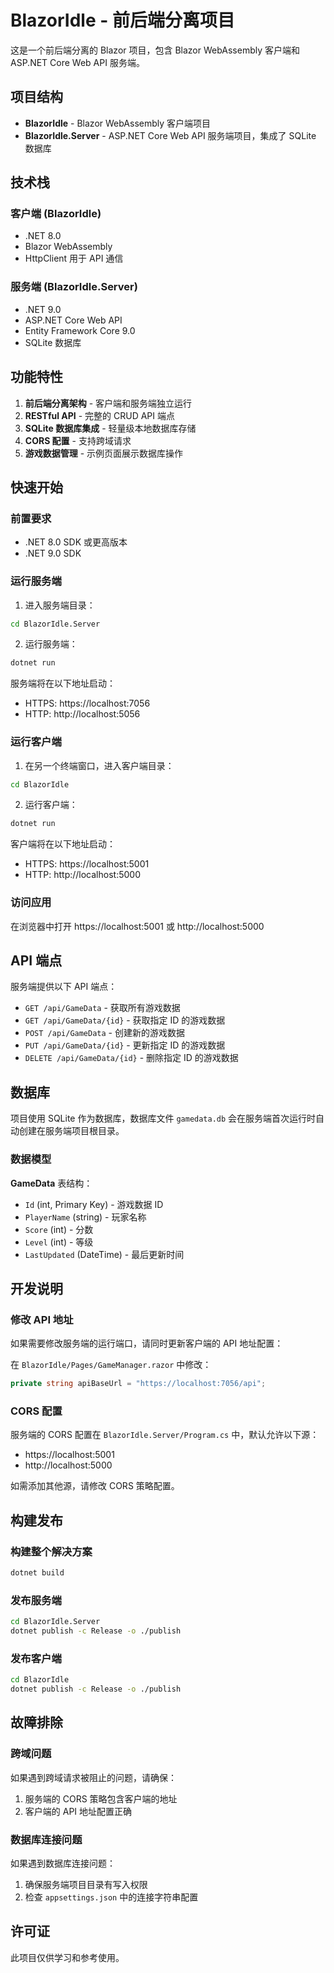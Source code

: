 # BlazorIdle - 前后端分离项目

这是一个前后端分离的 Blazor 项目，包含 Blazor WebAssembly 客户端和 ASP.NET Core Web API 服务端。

## 项目结构

- **BlazorIdle** - Blazor WebAssembly 客户端项目
- **BlazorIdle.Server** - ASP.NET Core Web API 服务端项目，集成了 SQLite 数据库

## 技术栈

### 客户端 (BlazorIdle)
- .NET 8.0
- Blazor WebAssembly
- HttpClient 用于 API 通信

### 服务端 (BlazorIdle.Server)
- .NET 9.0
- ASP.NET Core Web API
- Entity Framework Core 9.0
- SQLite 数据库

## 功能特性

1. **前后端分离架构** - 客户端和服务端独立运行
2. **RESTful API** - 完整的 CRUD API 端点
3. **SQLite 数据库集成** - 轻量级本地数据库存储
4. **CORS 配置** - 支持跨域请求
5. **游戏数据管理** - 示例页面展示数据库操作

## 快速开始

### 前置要求

- .NET 8.0 SDK 或更高版本
- .NET 9.0 SDK

### 运行服务端

1. 进入服务端目录：
```bash
cd BlazorIdle.Server
```

2. 运行服务端：
```bash
dotnet run
```

服务端将在以下地址启动：
- HTTPS: https://localhost:7056
- HTTP: http://localhost:5056

### 运行客户端

1. 在另一个终端窗口，进入客户端目录：
```bash
cd BlazorIdle
```

2. 运行客户端：
```bash
dotnet run
```

客户端将在以下地址启动：
- HTTPS: https://localhost:5001
- HTTP: http://localhost:5000

### 访问应用

在浏览器中打开 https://localhost:5001 或 http://localhost:5000

## API 端点

服务端提供以下 API 端点：

- `GET /api/GameData` - 获取所有游戏数据
- `GET /api/GameData/{id}` - 获取指定 ID 的游戏数据
- `POST /api/GameData` - 创建新的游戏数据
- `PUT /api/GameData/{id}` - 更新指定 ID 的游戏数据
- `DELETE /api/GameData/{id}` - 删除指定 ID 的游戏数据

## 数据库

项目使用 SQLite 作为数据库，数据库文件 `gamedata.db` 会在服务端首次运行时自动创建在服务端项目根目录。

### 数据模型

**GameData** 表结构：
- `Id` (int, Primary Key) - 游戏数据 ID
- `PlayerName` (string) - 玩家名称
- `Score` (int) - 分数
- `Level` (int) - 等级
- `LastUpdated` (DateTime) - 最后更新时间

## 开发说明

### 修改 API 地址

如果需要修改服务端的运行端口，请同时更新客户端的 API 地址配置：

在 `BlazorIdle/Pages/GameManager.razor` 中修改：
```csharp
private string apiBaseUrl = "https://localhost:7056/api";
```

### CORS 配置

服务端的 CORS 配置在 `BlazorIdle.Server/Program.cs` 中，默认允许以下源：
- https://localhost:5001
- http://localhost:5000

如需添加其他源，请修改 CORS 策略配置。

## 构建发布

### 构建整个解决方案
```bash
dotnet build
```

### 发布服务端
```bash
cd BlazorIdle.Server
dotnet publish -c Release -o ./publish
```

### 发布客户端
```bash
cd BlazorIdle
dotnet publish -c Release -o ./publish
```

## 故障排除

### 跨域问题
如果遇到跨域请求被阻止的问题，请确保：
1. 服务端的 CORS 策略包含客户端的地址
2. 客户端的 API 地址配置正确

### 数据库连接问题
如果遇到数据库连接问题：
1. 确保服务端项目目录有写入权限
2. 检查 `appsettings.json` 中的连接字符串配置

## 许可证

此项目仅供学习和参考使用。
